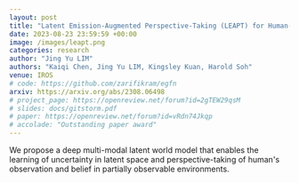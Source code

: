 ```yaml
---
layout: post
title: "Latent Emission-Augmented Perspective-Taking (LEAPT) for Human-Robot Interaction"
date: 2023-08-23 23:59:59 +00:00
image: /images/leapt.png
categories: research
author: "Jing Yu LIM"
authors: "Kaiqi Chen, Jing Yu LIM, Kingsley Kuan, Harold Soh"
venue: IROS 
# code: https://github.com/zarifikram/egfn
arxiv: https://arxiv.org/abs/2308.06498
# project_page: https://openreview.net/forum?id=2gTEW29qsM
# slides: docs/gitstorm.pdf
# paper: https://openreview.net/forum?id=vRdn74Jkqp
# accolade: "Outstanding paper award"
---
```


We propose a deep multi-modal latent world model that enables the learning of uncertainty in latent space and perspective-taking of human's observation and belief in partially observable environments.